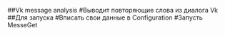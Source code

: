 ##Vk message analysis
#Выводит повторяющие слова из диалога Vk
##Для запуска
#Вписать свои данные в Configuration
#Запусть MesseGet
